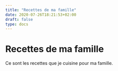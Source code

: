```yaml
---
title: "Recettes de ma famille"
date: 2020-07-26T18:21:53+02:00
draft: false
type: docs
---
```


# Recettes de ma famille

Ce sont les recettes que je cuisine pour ma famille.
